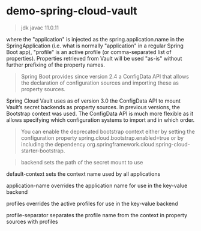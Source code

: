 # demo-spring-cloud-vault

>jdk javac 11.0.11

where the "application" is injected as the spring.application.name in the SpringApplication (i.e. what is normally "application" in a regular Spring Boot app), "profile" is an active profile (or comma-separated list of properties). Properties retrieved from Vault will be used "as-is" without further prefixing of the property names.

>Spring Boot provides since version 2.4 a ConfigData API that allows the declaration of configuration sources and importing these as property sources.

Spring Cloud Vault uses as of version 3.0 the ConfigData API to mount Vault’s secret backends as property sources. In previous versions, the Bootstrap context was used. The ConfigData API is much more flexible as it allows specifying which configuration systems to import and in which order.

>You can enable the deprecated bootstrap context either by setting the configuration property spring.cloud.bootstrap.enabled=true or by including the dependency org.springframework.cloud:spring-cloud-starter-bootstrap.

>backend sets the path of the secret mount to use

default-context sets the context name used by all applications

application-name overrides the application name for use in the key-value backend

profiles overrides the active profiles for use in the key-value backend

profile-separator separates the profile name from the context in property sources with profiles